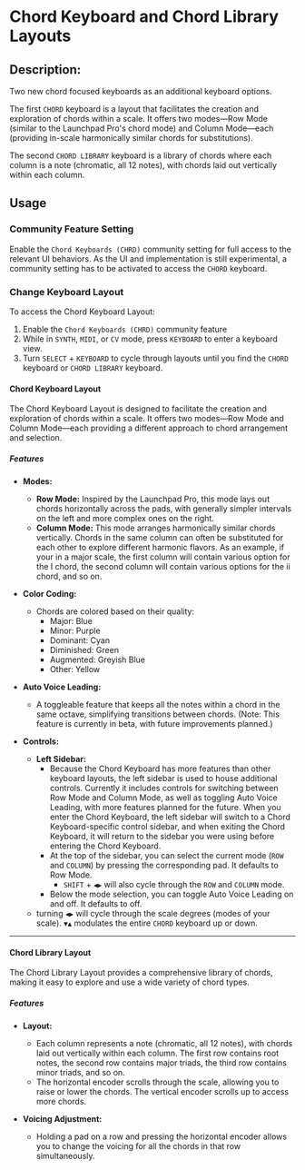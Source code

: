 # Chord Keyboard and Chord Library Layouts

## Description:

Two new chord focused keyboards as an additional keyboard options.

The first `CHORD` keyboard is a layout that facilitates the creation and exploration of chords within a scale. It offers two modes—Row Mode (similar to the Launchpad Pro's chord mode) and Column Mode—each (providing in-scale harmonically similar chords for substitutions).

The second `CHORD LIBRARY` keyboard is a library of chords where each column is a note (chromatic, all 12 notes), with chords laid out vertically within each column. 

## Usage

### Community Feature Setting

Enable the `Chord Keyboards (CHRD)` community setting for full access to the relevant UI behaviors. As the UI and implementation is still experimental, a community setting has to be activated to access the `CHORD` keyboard.

### Change Keyboard Layout

To access the Chord Keyboard Layout:
1. Enable the `Chord Keyboards (CHRD)` community feature
2. While in `SYNTH`, `MIDI`, or `CV` mode, press `KEYBOARD` to enter a keyboard view.
3. Turn `SELECT` + `KEYBOARD` to cycle through layouts until you find the `CHORD` keyboard or `CHORD LIBRARY` keyboard.

#### Chord Keyboard Layout

The Chord Keyboard Layout is designed to facilitate the creation and exploration of chords within a scale. It offers two modes—Row Mode and Column Mode—each providing a different approach to chord arrangement and selection.

##### Features

- **Modes:**
  - **Row Mode:** Inspired by the Launchpad Pro, this mode lays out chords horizontally across the pads, with generally simpler intervals on the left and more complex ones on the right. 
  - **Column Mode:** This mode arranges harmonically similar chords vertically. Chords in the same column can often be substituted for each other to explore different harmonic flavors. As an example, if your in a major scale, the first column will contain various option for the I chord, the second column will contain various options for the ii chord, and so on. 

- **Color Coding:**
  - Chords are colored based on their quality:
    - Major: Blue
    - Minor: Purple
    - Dominant: Cyan
    - Diminished: Green
    - Augmented: Greyish Blue
    - Other: Yellow

- **Auto Voice Leading:** 
  - A toggleable feature that keeps all the notes within a chord in the same octave, simplifying transitions between chords. (Note: This feature is currently in beta, with future improvements planned.)

- **Controls:**
  - **Left Sidebar:**
    - Because the Chord Keyboard has more features than other keyboard layouts, the left sidebar is used to house additional controls. Currently it includes controls for switching between Row Mode and Column Mode, as well as toggling Auto Voice Leading, with more features planned for the future. When you enter the Chord Keyboard, the left sidebar will switch to a Chord Keyboard-specific control sidebar, and when exiting the Chord Keyboard, it will return to the sidebar you were using before entering the Chord Keyboard.
    - At the top of the sidebar, you can select the current mode (`ROW` and `COLUMN`) by pressing the corresponding pad. It defaults to Row Mode.
        - `SHIFT` + `◀︎▶︎` will also cycle through the `ROW` and `COLUMN` mode.
    - Below the mode selection, you can toggle Auto Voice Leading on and off. It defaults to off.
  - turning `◀︎▶︎` will cycle through the scale degrees (modes of your scale). `▼︎▲︎` modulates the entire `CHORD` keyboard up or down. 

---

#### Chord Library Layout

The Chord Library Layout provides a comprehensive library of chords, making it easy to explore and use a wide variety of chord types.

##### Features

- **Layout:**
  - Each column represents a note (chromatic, all 12 notes), with chords laid out vertically within each column. The first row contains root notes, the second row contains major triads, the third row contains minor triads, and so on.
  - The horizontal encoder scrolls through the scale, allowing you to raise or lower the chords. The vertical encoder scrolls up to access more chords.

- **Voicing Adjustment:**
  - Holding a pad on a row and pressing the horizontal encoder allows you to change the voicing for all the chords in that row simultaneously.
